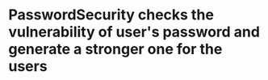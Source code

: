 # PasswordSecurity checks the vulnerability of user's password and generate a stronger one for the users
